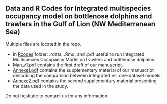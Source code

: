 ## Data and R Codes for Integrated multispecies occupancy model on bottlenose dolphins and trawlers in the Gulf of Lion (NW Mediterranean Sea)

Multiple files are located in the repo. 

  * In [Rcodes](/Rcodes) folder: .rdata, .Rmd, and .pdf useful to run Integrated Multispecies Occupancy Model on trawlers and bottlenose dolphins.
  * [Man_v1.pdf](Man_v1.pdf) contains the first draft of our manuscript.
  * [Annexe1.pdf](Annexe1.pdf) contains the supplementary material of our manuscript describing the comparison between integrated vs. one-dataset models.
  * [Annexe2.pdf](Annexe2.pdf) contains the second supplementary material presenting the data used in the study.
  
Do not hestitate to contact us for any information.